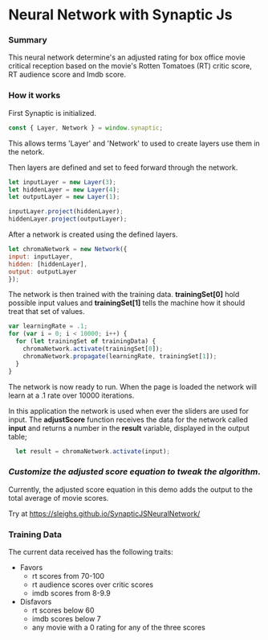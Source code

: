 # Neural Network with Synaptic Js

### Summary

This neural network determine's an adjusted rating for box office movie critical reception based on the movie's Rotten Tomatoes (RT) critic score, RT audience score and Imdb score.

### How it works
First Synaptic is initialized.
```javascript
const { Layer, Network } = window.synaptic;
```
This allows terms 'Layer' and 'Network' to used to create layers use them in the netork.

Then layers are defined and set to feed forward through the network.
```javascript
let inputLayer = new Layer(3);
let hiddenLayer = new Layer(4);
let outputLayer = new Layer(1);

inputLayer.project(hiddenLayer);
hiddenLayer.project(outputLayer);
```
After a network is created using the defined layers.
```javascript
let chromaNetwork = new Network({
input: inputLayer,
hidden: [hiddenLayer],
output: outputLayer
});
```

The network is then trained with the training data. **trainingSet[0]** hold possible input values and **trainingSet[1]** tells the machine how it should treat that set of values. 
```javascript
var learningRate = .1;
for (var i = 0; i < 10000; i++) {
  for (let trainingSet of trainingData) {
    chromaNetwork.activate(trainingSet[0]);
    chromaNetwork.propagate(learningRate, trainingSet[1]);
  }
}
```

The network is now ready to run. When the page is loaded the network will learn at a .1 rate over 10000 iterations.

In this application the network is used when ever the sliders are used for input. The **adjustScore** function receives the data for the network called **input** and returns a number in the **result** variable, displayed in the output table;
```javascript
  let result = chromaNetwork.activate(input);
```

### *Customize the adjusted score equation to tweak the algorithm*.
Currently, the adjusted score equation in this demo adds the output to the total average of movie scores.


Try at https://sleighs.github.io/SynapticJSNeuralNetwork/

### Training Data

The current data received has the following traits: 
- Favors 
  - rt scores from 70-100
  - rt audience scores over critic scores
  - imdb scores from 8-9.9
- Disfavors
  - rt scores below 60
  - imdb scores below 7
  - any movie with a 0 rating for any of the three scores
